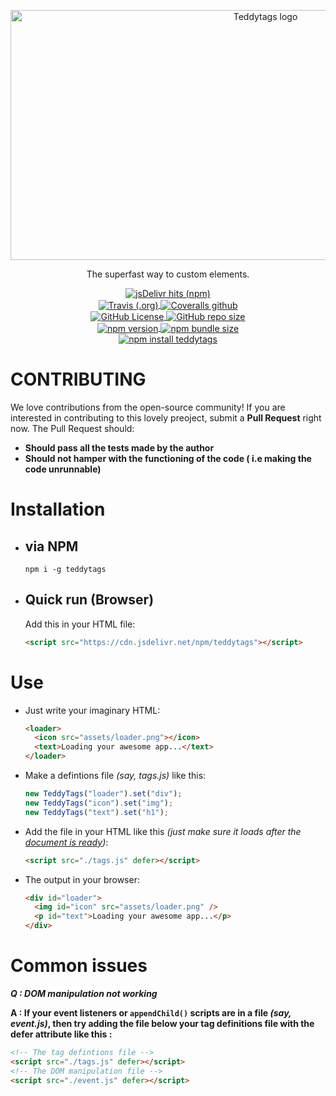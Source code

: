 <p align="center">
  <img align="center" style="text-align:center" height="400" width="800" src="https://raw.githubusercontent.com/obnoxiousnerd/teddytags-website/gh-pages/assets/icons/teddytagslogo.big.png" alt="Teddytags logo">
</p>
<p align="center">The superfast way to custom elements.</p>
<p align="center">
  <!-- <a href="">
    <img src="" alt="">
  </a> -->
  <a href="https://www.jsdelivr.com/package/npm/teddytags">
    <img align="center" src="https://img.shields.io/jsdelivr/npm/hm/teddytags?colorA=red&color=orange&label=jsdelivr" alt="jsDelivr hits (npm)">
  </a>
  <br />
  <a href="https://travis-ci.com/obnoxiousnerd/teddytags">
    <img align="center" src="https://img.shields.io/travis/obnoxiousnerd/teddytags?label=travis&logo=travis&logoColor=white" alt="Travis (.org)">
  </a>
  <a href="https://coveralls.io/github/obnoxiousnerd/teddytags">
    <img align="center" src="https://img.shields.io/coveralls/github/obnoxiousnerd/teddytags?label=coveralls&logo=coveralls&logoColor=lightskyblue" alt="Coveralls github">
  </a>
  <br />
  <a href="https://github.com/obnoxiousnerd/teddytags/blob/master/LICENSE">
    <img align="center" src="https://img.shields.io/github/license/obnoxiousnerd/teddytags?colorA=blue&color=cyan" alt="GitHub License">
  </a>
  <a href="https://github.com/obnoxiousnerd/teddytags">
    <img align="center" src="https://img.shields.io/github/repo-size/obnoxiousnerd/teddytags?colorA=purple&color=pink&label=code%20size" alt="GitHub repo size">
  </a>
  <br />
  <a href="https://www.npmjs.com/package/teddytags/v/latest">
    <img align="center" src="https://img.shields.io/npm/v/teddytags?colorA=darkred&color=red" alt="npm version">
  </a>
  <a href="https://www.npmjs.com/package/teddytags/v/latest">
    <img align="center" src="https://img.shields.io/bundlephobia/min/teddytags?colorA=tomato&color=yellow&label=npm%20bundle" alt="npm bundle size">
  </a>
  <br />
  <a href="https://nodei.co/npm/teddytags/">
    <img align="center" src="https://nodei.co/npm/teddytags.png?mini=true" alt="npm install teddytags">
  </a>
</p>

# CONTRIBUTING

We love contributions from the open-source community! If you are interested in contributing to this lovely preoject, submit a **Pull Request** right now. The Pull Request should:

- **Should pass all the tests made by the author**
- **Should not hamper with the functioning of the code ( i.e making the code unrunnable)**

# Installation

- ## via NPM
  ```console
  npm i -g teddytags
  ```
- ## Quick run (Browser)
  Add this in your HTML file:
  ```html
  <script src="https://cdn.jsdelivr.net/npm/teddytags"></script>
  ```

# Use

- Just write your imaginary HTML:
  ```html
  <loader>
    <icon src="assets/loader.png"></icon>
    <text>Loading your awesome app...</text>
  </loader>
  ```
- Make a defintions file _(say, tags.js)_ like this:
  ```javascript
  new TeddyTags("loader").set("div");
  new TeddyTags("icon").set("img");
  new TeddyTags("text").set("h1");
  ```
- Add the file in your HTML like this _(just make sure it loads after the [document is ready](https://developer.mozilla.org/en-US/docs/Web/API/Window/DOMContentLoaded_event))_:
  ```html
  <script src="./tags.js" defer></script>
  ```
- The output in your browser:
  ```html
  <div id="loader">
    <img id="icon" src="assets/loader.png" />
    <p id="text">Loading your awesome app...</p>
  </div>
  ```

# Common issues

**_Q : DOM manipulation not working_**

**A : If your event listeners or `appendChild()` scripts are in a file _(say, event.js)_, then try adding the file below your tag definitions file with the defer attribute like this :**

```html
<!-- The tag defintions file -->
<script src="./tags.js" defer></script>
<!-- The DOM manipulation file -->
<script src="./event.js" defer></script>
```
